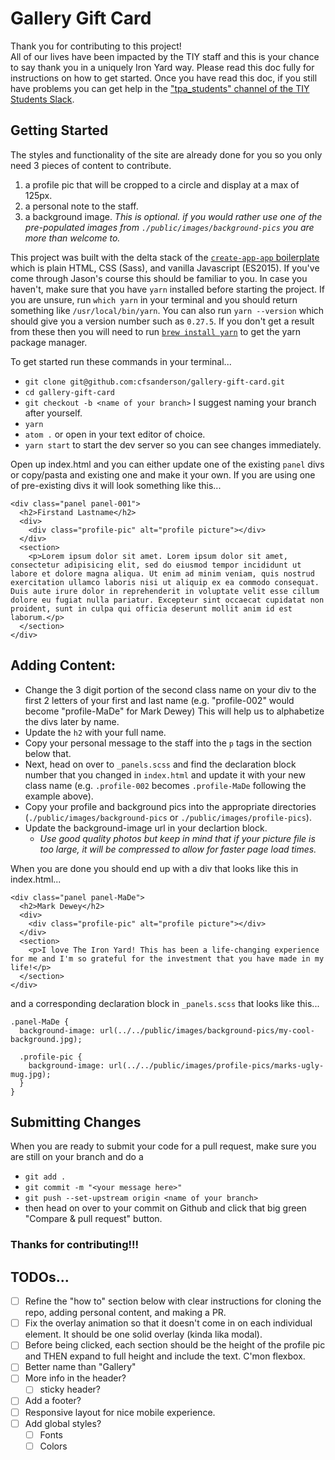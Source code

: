 # Gallery Gift Card  

Thank you for contributing to this project!  
All of our lives have been impacted by the TIY staff and this is your chance to say thank you in a uniquely Iron Yard way. Please read this doc fully for instructions on how to get started. Once you have read this doc, if you still have problems you can get help in the ["tpa_students" channel of the TIY Students Slack](https://tiystudents.slack.com/messages/G6BHGSMPE).  

## Getting Started  

The styles and functionality of the site are already done for you so you only need 3 pieces of content to contribute.
1) a profile pic that will be cropped to a circle and display at a max of 125px.
2) a personal note to the staff.
3) a background image. _This is optional. if you would rather use one of the pre-populated images from `./public/images/background-pics` you are more than welcome to._

This project was built with the delta stack of the [`create-app-app` boilerplate](https://yarnpkg.com/en/package/create-app-app) which is plain HTML, CSS (Sass), and vanilla Javascript (ES2015). If you've come through Jason's course this should be familiar to you. In case you haven't, make sure that you have `yarn` installed before starting the project. If you are unsure, run `which yarn` in your terminal and you should return something like `/usr/local/bin/yarn`. You can also run `yarn --version` which should give you a version number such as `0.27.5`. If you don't get a result from these then you will need to run [`brew install yarn`](https://yarnpkg.com/en/docs/install) to get the yarn package manager.  

To get started run these commands in your terminal...
- `git clone git@github.com:cfsanderson/gallery-gift-card.git`
- `cd gallery-gift-card`
- `git checkout -b <name of your branch>` I suggest naming your branch after yourself.
- `yarn`
- `atom .` or open in your text editor of choice.
- `yarn start` to start the dev server so you can see changes immediately.  

Open up index.html and you can either update one of the existing `panel` divs or copy/pasta and existing one and make it your own. If you are using one of pre-existing divs it will look something like this...

```
<div class="panel panel-001">
  <h2>Firstand Lastname</h2>
  <div>
    <div class="profile-pic" alt="profile picture"></div>
  </div>
  <section>
    <p>Lorem ipsum dolor sit amet. Lorem ipsum dolor sit amet, consectetur adipisicing elit, sed do eiusmod tempor incididunt ut labore et dolore magna aliqua. Ut enim ad minim veniam, quis nostrud exercitation ullamco laboris nisi ut aliquip ex ea commodo consequat. Duis aute irure dolor in reprehenderit in voluptate velit esse cillum dolore eu fugiat nulla pariatur. Excepteur sint occaecat cupidatat non proident, sunt in culpa qui officia deserunt mollit anim id est laborum.</p>
  </section>
</div>
```  

## Adding Content:
- Change the 3 digit portion of the second class name on your div to the first 2 letters of your first and last name (e.g. "profile-002" would become "profile-MaDe" for Mark Dewey) This will help us to alphabetize the divs later by name.
- Update the `h2` with your full name.
- Copy your personal message to the staff into the `p` tags in the section below that.
- Next, head on over to `_panels.scss` and find the declaration block number that you changed in `index.html` and update it with your new class name (e.g. `.profile-002` becomes `.profile-MaDe` following the example above).
- Copy your profile and background pics into the appropriate directories (`./public/images/background-pics` or `./public/images/profile-pics`).
- Update the background-image url in your declartion block.
  - _Use good quality photos but keep in mind that if your picture file is too large, it will be compressed to allow for faster page load times._

When you are done you should end up with a div that looks like this in index.html...
```
<div class="panel panel-MaDe">
  <h2>Mark Dewey</h2>
  <div>
    <div class="profile-pic" alt="profile picture"></div>
  </div>
  <section>
    <p>I love The Iron Yard! This has been a life-changing experience for me and I'm so grateful for the investment that you have made in my life!</p>
  </section>
</div>
```

and a corresponding declaration block in `_panels.scss` that looks like this...  

```
.panel-MaDe {
  background-image: url(../../public/images/background-pics/my-cool-background.jpg);

  .profile-pic {
    background-image: url(../../public/images/profile-pics/marks-ugly-mug.jpg);
  }
}
```  

## Submitting Changes
When you are ready to submit your code for a pull request, make sure you are still on your branch and do a
- `git add .`
- `git commit -m "<your message here>"`
- `git push --set-upstream origin <name of your branch>`
- then head on over to your commit on Github and click that big green "Compare & pull request" button.  

### Thanks for contributing!!!

## TODOs...
- [ ] Refine the "how to" section below with clear instructions for cloning the repo, adding personal content, and making a PR.
- [ ] Fix the overlay animation so that it doesn't come in on each individual element. It should be one solid overlay (kinda lika modal).
- [ ] Before being clicked, each section should be the height of the profile pic and THEN expand to full height and include the text. C'mon flexbox.
- [ ] Better name than "Gallery"
- [ ] More info in the header?
  - [ ] sticky header?
- [ ] Add a footer?
- [ ] Responsive layout for nice mobile experience.
- [ ] Add global styles?
  - [ ] Fonts
  - [ ] Colors  
